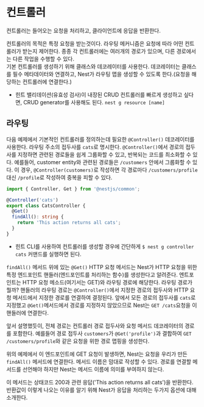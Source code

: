 # 컨트롤러

컨트롤러는 들어오는 요청을 처리하고, 클라이언트에 응답을 반환한다.

컨트롤러의 목적은 특정 요청을 받는것이다. 라우팅 메커니즘은 요청에 따라 어떤 컨트롤러가 받는지 제어한다.
종종 각 컨트롤러에는 여러개의 경로가 있으며, 다른 경로에서는 다른 작업을 수행할 수 있다.
<br>
기본 컨트롤러를 생성하기 위해 클래스와 데코레이터를 사용한다. 데코레이터는 클래스를 필수 메타데이터와 연결하고, Nest가 라우팅 맵을 생성할 수 있도록 한다.(요청을 해당하는 컨트롤러에 연결한다.)

- 힌트
  밸리데이션(유효성 검사)이 내장된 CRUD 컨트롤러를 빠르게 생성하고 싶다면, CRUD generator를 사용해도 된다.
  `nest g resource [name]`

## 라우팅

다음 예제에서 기본적인 컨트롤러를 정의하는데 필요한 `@Controller()` 데코레이터를 사용한다. 라우팅 주소의 접두사를 `cats`로 명시한다. `@Controller()`에서 경로의 접두사를 지정하면 관련된 경로들을 쉽게 그룹화할 수 있고, 반복되는 코드를 최소화할 수 있다. 예를들어, customer entity와 관련된 경로들은 `/customers` 안에서 그룹화할 수 있다. 이 경우, `@Controller(customers)`로 작성하면 각 경로마다 `/customers/profile` 대신 `/profile`로 작성하여 중복을 피할 수 있다.

```ts
import { Controller, Get } from '@nestjs/common';

@Controller('cats')
export class CatsController {
  @Get()
  findAll(): string {
    return 'This action returns all cats';
  }
}
```

- 힌트
  CLI를 사용하여 컨트롤러를 생성할 경우에 간단하게 `$ nest g controller cats` 커맨드를 실행하면 된다.

`findAll()` 메서드 위에 있는 `@Get()` HTTP 요청 메서드는 Nest가 HTTP 요청을 위한 특정 엔드포인트 핸들러(엔드포인트를 처리하는 함수)를 생성한다고 알려준다. 엔트포인트는 HTTP 요청 메소드(여기서는 GET)와 라우팅 경로에 해당한다. 라우팅 경로가 뭘까? 핸들러의 라우팅 경로는 `@Controller()`에서 지정한 경로의 접두사와 HTTP 요청 메서드에서 지정한 경로를 연결하여 결정된다. 앞에서 모든 경로의 접두사를 `cats`로 지정했고 `@Get()`메서드에서 경로를 지정하지 않았으므로 Nest는 `GET /cats`요청을 이 핸들러에 연결한다.

앞서 설명했듯이, 전체 경로는 컨트롤러 경로 접두사와 요청 메서드 데코레이터의 경로를 포함한다. 예를들어 경로 접두사 `customers`가 `@Get('profile')`과 결합하여 `GET /customers/profile`와 같은 요청을 위한 경로 맵핑을 생성한다.

위의 예제에서 이 엔드포인트에 GET 요청이 발생하면, Nest는 요청을 우리가 만든 `findAll()` 메서드에 연결한다. 메서드 이름은 맘대로 작성할 수 있다. 경로를 연결할 메서드를 선언해야 하지만 Nest는 메서드 이름에 의미를 부여하지 않는다.

이 메서드는 상태코드 200과 관련 응답('This action returns all cats')을 반환한다. <br>
반환값이 이렇게 나오는 이유를 알기 위해 Nest가 응답을 처리하는 두가지 옵션에 대해 소개한다.
